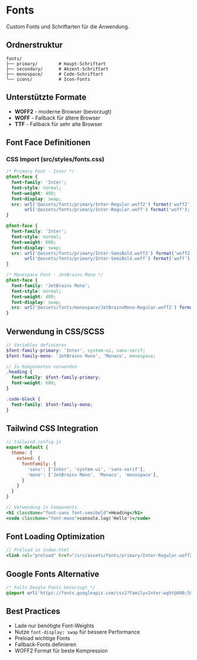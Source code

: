 # Fonts

Custom Fonts und Schriftarten für die Anwendung.

## Ordnerstruktur
```
fonts/
├── primary/        # Haupt-Schriftart
├── secondary/      # Akzent-Schriftart
├── monospace/      # Code-Schriftart
└── icons/          # Icon-Fonts
```

## Unterstützte Formate
- **WOFF2** - moderne Browser (bevorzugt)
- **WOFF** - Fallback für ältere Browser
- **TTF** - Fallback für sehr alte Browser

## Font Face Definitionen

### CSS Import (src/styles/fonts.css)
```css
/* Primary Font - Inter */
@font-face {
  font-family: 'Inter';
  font-style: normal;
  font-weight: 400;
  font-display: swap;
  src: url('@assets/fonts/primary/Inter-Regular.woff2') format('woff2'),
       url('@assets/fonts/primary/Inter-Regular.woff') format('woff');
}

@font-face {
  font-family: 'Inter';
  font-style: normal;
  font-weight: 600;
  font-display: swap;
  src: url('@assets/fonts/primary/Inter-SemiBold.woff2') format('woff2'),
       url('@assets/fonts/primary/Inter-SemiBold.woff') format('woff');
}

/* Monospace Font - JetBrains Mono */
@font-face {
  font-family: 'JetBrains Mono';
  font-style: normal;
  font-weight: 400;
  font-display: swap;
  src: url('@assets/fonts/monospace/JetBrainsMono-Regular.woff2') format('woff2');
}
```

## Verwendung in CSS/SCSS
```scss
// Variables definieren
$font-family-primary: 'Inter', system-ui, sans-serif;
$font-family-mono: 'JetBrains Mono', 'Monaco', monospace;

// In Komponenten verwenden
.heading {
  font-family: $font-family-primary;
  font-weight: 600;
}

.code-block {
  font-family: $font-family-mono;
}
```

## Tailwind CSS Integration
```js
// tailwind.config.js
export default {
  theme: {
    extend: {
      fontFamily: {
        'sans': ['Inter', 'system-ui', 'sans-serif'],
        'mono': ['JetBrains Mono', 'Monaco', 'monospace'],
      }
    }
  }
}
```

```jsx
// Verwendung in Components
<h1 className="font-sans font-semibold">Heading</h1>
<code className="font-mono">console.log('Hello')</code>
```

## Font Loading Optimization
```jsx
// Preload in index.html
<link rel="preload" href="/src/assets/fonts/primary/Inter-Regular.woff2" as="font" type="font/woff2" crossorigin />
```

## Google Fonts Alternative
```css
/* Falls Google Fonts bevorzugt */
@import url('https://fonts.googleapis.com/css2?family=Inter:wght@400;500;600;700&display=swap');
```

## Best Practices
- Lade nur benötigte Font-Weights
- Nutze `font-display: swap` für bessere Performance
- Preload wichtige Fonts
- Fallback-Fonts definieren
- WOFF2 Format für beste Kompression
